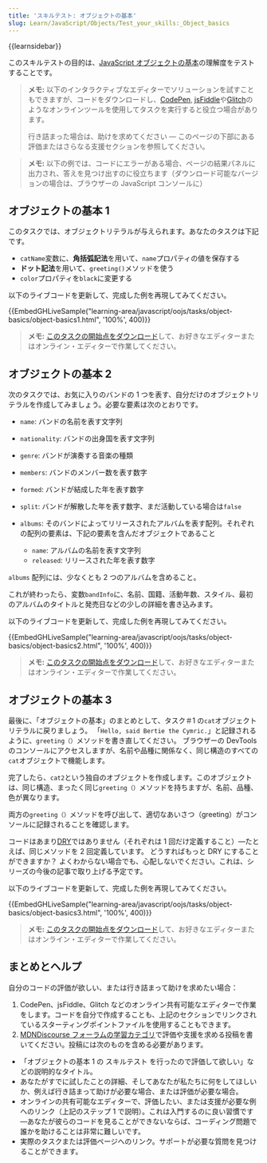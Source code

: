 ```yaml
---
title: 'スキルテスト: オブジェクトの基本'
slug: Learn/JavaScript/Objects/Test_your_skills:_Object_basics
---
```


{{learnsidebar}}

このスキルテストの目的は、[JavaScript オブジェクトの基本](/ja/docs/Learn/JavaScript/Objects/Basics)の理解度をテストすることです。

> **メモ:** 以下のインタラクティブなエディターでソリューションを試すこともできますが、コードをダウンロードし、[CodePen](https://codepen.io/), [jsFiddle](https://jsfiddle.net/)や[Glitch](https://glitch.com/)のようなオンラインツールを使用してタスクを実行すると役立つ場合があります。
>
> 行き詰まった場合は、助けを求めてください — このページの下部にある評価またはさらなる支援セクションを参照してください。

> **メモ:** 以下の例では、コードにエラーがある場合、ページの結果パネルに出力され、答えを見つけ出すのに役立ちます（ダウンロード可能なバージョンの場合は、ブラウザーの JavaScript コンソールに）

## オブジェクトの基本 1

このタスクでは、オブジェクトリテラルが与えられます。あなたのタスクは下記です。

- `catName`変数に、**角括弧記法**を用いて、`name`プロパティの値を保存する
- **ドット記法**を用いて、`greeting()`メソッドを使う
- `color`プロパティを`black`に変更する

以下のライブコードを更新して、完成した例を再現してみてください。

{{EmbedGHLiveSample("learning-area/javascript/oojs/tasks/object-basics/object-basics1.html", '100%', 400)}}

> **メモ:** [このタスクの開始点をダウンロード](https://github.com/mdn/learning-area/tree/master/javascript/oojs/tasks/object-basics/object-basics1-download.html)して、お好きなエディターまたはオンライン・エディターで作業してください。

## オブジェクトの基本 2

次のタスクでは、お気に入りのバンドの 1 つを表す、自分だけのオブジェクトリテラルを作成してみましょう。必要な要素は次のとおりです。

- `name`: バンドの名前を表す文字列
- `nationality`: バンドの出身国を表す文字列
- `genre`: バンドが演奏する音楽の種類
- `members`: バンドのメンバー数を表す数字
- `formed`: バンドが結成した年を表す数字
- `split`: バンドが解散した年を表す数字、まだ活動している場合は`false`
- `albums`: そのバンドによってリリースされたアルバムを表す配列。それぞれの配列の要素は、下記の要素を含んだオブジェクトであること

  - `name`: アルバムの名前を表す文字列
  - `released`: リリースされた年を表す数字

`albums` 配列には、少なくとも 2 つのアルバムを含めること。

これが終わったら、変数`bandInfo`に、名前、国籍、活動年数、スタイル、最初のアルバムのタイトルと発売日などの少しの詳細を書き込みます。

以下のライブコードを更新して、完成した例を再現してみてください。

{{EmbedGHLiveSample("learning-area/javascript/oojs/tasks/object-basics/object-basics2.html", '100%', 400)}}

> **メモ:** [このタスクの開始点をダウンロード](https://github.com/mdn/learning-area/tree/master/javascript/oojs/tasks/object-basics/object-basics1-download.html)して、お好きなエディターまたはオンライン・エディターで作業してください。

## オブジェクトの基本 3

最後に、「オブジェクトの基本」のまとめとして、タスク＃1 の`cat`オブジェクトリテラルに戻りましょう。 「`Hello, said Bertie the Cymric.`」と記録されるように、`greeting（）`メソッドを書き直してください。 ブラウザーの DevTools のコンソールにアクセスしますが、名前や品種に関係なく、同じ構造のすべての`cat`オブジェクトで機能します。

完了したら、`cat2`という独自のオブジェクトを作成します。このオブジェクトは、同じ構造、まったく同じ`greeting（）`メソッドを持ちますが、名前、品種、色が異なります。

両方の`greeting（）`メソッドを呼び出して、適切なあいさつ（greeting）がコンソールに記録されることを確認します。

コードはあまり[DRY](https://en.wikipedia.org/wiki/Don%27t_repeat_yourself)ではありません（それぞれは 1 回だけ定義すること）—たとえば、同じメソッドを 2 回定義しています。 どうすればもっと DRY にすることができますか？ よくわからない場合でも、心配しないでください。これは、シリーズの今後の記事で取り上げる予定です。

以下のライブコードを更新して、完成した例を再現してみてください。

{{EmbedGHLiveSample("learning-area/javascript/oojs/tasks/object-basics/object-basics3.html", '100%', 400)}}

> **メモ:** [このタスクの開始点をダウンロード](https://github.com/mdn/learning-area/tree/master/javascript/oojs/tasks/object-basics/object-basics1-download.html)して、お好きなエディターまたはオンライン・エディターで作業してください。

## まとめとヘルプ

自分のコードの評価が欲しい、または行き詰まって助けを求めたい場合：

1. CodePen、jsFiddle、Glitch などのオンライン共有可能なエディターで作業をします。コードを自分で作成することも、上記のセクションでリンクされているスターティングポイントファイルを使用することもできます。
2. [MDNDiscourse フォーラムの学習カテゴリ](https://discourse.mozilla.org/c/mdn/learn/250)で評価や支援を求める投稿を書いてください。投稿には次のものを含める必要があります。

- 「オブジェクトの基本 1 の スキルテスト を行ったので評価して欲しい」などの説明的なタイトル。
- あなたがすでに試したことの詳細、そしてあなたが私たちに何をしてほしいか、例えば行き詰まって助けが必要な場合、または評価が必要な場合。
- オンラインの共有可能なエディターで、評価したい、または支援が必要な例へのリンク（上記のステップ 1 で説明）。これは入門するのに良い習慣です—あなたが彼らのコードを見ることができないならば、コーディング問題で誰かを助けることは非常に難しいです。
- 実際のタスクまたは評価ページへのリンク。サポートが必要な質問を見つけることができます。
